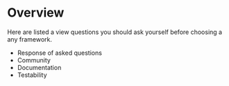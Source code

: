 # Overview

Here are listed a view questions you should ask yourself before choosing a any framework.

* Response of asked questions
* Community
* Documentation
* Testability
